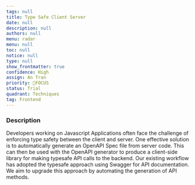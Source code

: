 ```yaml
---
tags: null
title: Type Safe Client Server
date: null
description: null
authors: null
menu: radar
menu: null
toc: null
notice: null
type: null
show_frontmatter: true
confidence: High
assign: An Tran
priority: 🎯FOCUS
status: Trial
quadrant: Techniques
tag: Frontend
---
```


<!-- table_of_contents 59f48ef1-694b-475b-8b4c-ac039e75e23f -->

### Description

Developers working on Javascript Applications often face the challenge of enforcing type safety between the client and server. One effective solution is to automatically generate an OpenAPI Spec file from server code. This can then be used with the OpenAPI generator to produce a client-side library for making typesafe API calls to the backend. Our existing workflow has adopted the typesafe approach using Swagger for API documentation. We aim to upgrade this approach by automating the generation of API methods.

<!-- child_database 54105ad3-6180-4286-b4d0-03be4f054db6 -->
